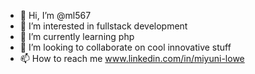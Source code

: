 - 👋 Hi, I’m @ml567
- 👀 I’m interested in fullstack development
- 🌱 I’m currently learning php
- 💞️ I’m looking to collaborate on cool innovative stuff
- 📫 How to reach me www.linkedin.com/in/miyuni-lowe

